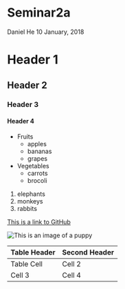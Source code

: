 Seminar2a
================
Daniel He
10 January, 2018

Header 1
========

Header 2
--------

### Header 3

#### Header 4

-   Fruits
    -   apples
    -   bananas
    -   grapes
-   Vegetables
    -   carrots
    -   brocoli

1.  elephants
2.  monkeys
3.  rabbits

[This is a link to GitHub](https://github.com/)

![This is an image of a puppy](http://cdn2-www.dogtime.com/assets/uploads/gallery/30-impossibly-cute-puppies/impossibly-cute-puppy-8.jpg)

| Table Header | Second Header |
|--------------|---------------|
| Table Cell   | Cell 2        |
| Cell 3       | Cell 4        |
